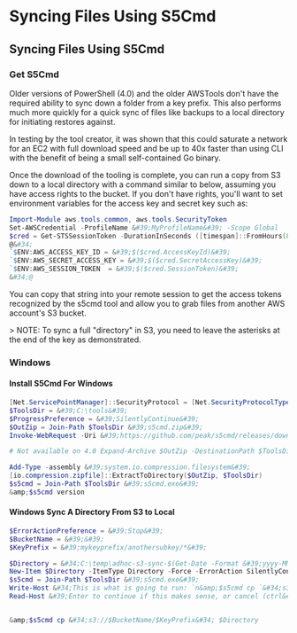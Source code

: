 # Syncing Files Using S5Cmd


## Syncing Files Using S5Cmd

### Get S5Cmd

Older versions of PowerShell (4.0) and the older AWSTools don&#39;t have the required ability to sync down a folder from a key prefix.
This also performs much more quickly for a quick sync of files like backups to a local directory for initiating restores against.

In testing by the tool creator, it was shown that this could saturate a network for an EC2 with full download speed and be up to 40x faster than using CLI with the benefit of being a small self-contained Go binary.

Once the download of the tooling is complete, you can run a copy from S3 down to a local directory with a command similar to below, assuming you have access rights to the bucket.
If you don&#39;t have rights, you&#39;ll want to set environment variables for the access key and secret key such as:

```powershell
Import-Module aws.tools.common, aws.tools.SecurityToken
Set-AWSCredential -ProfileName &#39;MyProfileName&#39; -Scope Global
$cred = Get-STSSessionToken -DurationInSeconds ([timespan]::FromHours(8).TotalSeconds)
@&#34;
`$ENV:AWS_ACCESS_KEY_ID = &#39;$($cred.AccessKeyId)&#39;
`$ENV:AWS_SECRET_ACCESS_KEY = &#39;$($cred.SecretAccessKey)&#39;
`$ENV:AWS_SESSION_TOKEN  = &#39;$($cred.SessionToken)&#39;
&#34;@
```

You can copy that string into your remote session to get the access tokens recognized by the s5cmd tool and allow you to grab files from another AWS account&#39;s S3 bucket.

&gt; NOTE: To sync a full &#34;directory&#34; in S3, you need to leave the asterisks at the end of the key as demonstrated.

### Windows

#### Install S5Cmd For Windows

```powershell
[Net.ServicePointManager]::SecurityProtocol = [Net.SecurityProtocolType]::Tls12
$ToolsDir = &#39;C:\tools&#39;
$ProgressPreference = &#39;SilentlyContinue&#39;
$OutZip = Join-Path $ToolsDir &#39;s5cmd.zip&#39;
Invoke-WebRequest -Uri &#39;https://github.com/peak/s5cmd/releases/download/v1.2.1/s5cmd_1.2.1_Windows-64bit.zip&#39; -UseBasicParsing -OutFile $OutZip

# Not available on 4.0 Expand-Archive $OutZip -DestinationPath $ToolsDir

Add-Type -assembly &#39;system.io.compression.filesystem&#39;
[io.compression.zipfile]::ExtractToDirectory($OutZip, $ToolsDir)
$s5cmd = Join-Path $ToolsDir &#39;s5cmd.exe&#39;
&amp;$s5cmd version
```

#### Windows Sync A Directory From S3 to Local

```powershell
$ErrorActionPreference = &#39;Stop&#39;
$BucketName = &#39;&#39;
$KeyPrefix = &#39;mykeyprefix/anothersubkey/*&#39;

$Directory = &#34;C:\temp\adhoc-s3-sync-$(Get-Date -Format &#39;yyyy-MM-dd&#39;)\$KeyPrefix&#34;
New-Item $Directory -ItemType Directory -Force -ErrorAction SilentlyContinue
$s5cmd = Join-Path $ToolsDir &#39;s5cmd.exe&#39;
Write-Host &#34;This is what is going to run: `n&amp;$s5cmd cp `&#34;s3://$BucketName/$KeyPrefix`&#34; $Directory&#34;
Read-Host &#39;Enter to continue if this makes sense, or cancel (ctrl&#43;c)&#39;


&amp;$s5cmd cp &#34;s3://$BucketName/$KeyPrefix&#34; $Directory
```

